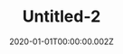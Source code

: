 ---
title: Untitled-2
description: ""
date: "2020-01-01T00:00:00.002Z"
category: sketchwork
preview: "/img/projects/sketchwork/completed/2-prev.jpg"
images: [
    "sketchwork/completed/2.jpg"
    ]
---